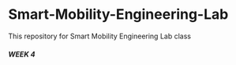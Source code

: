 # Smart-Mobility-Engineering-Lab
This repository for Smart Mobility Engineering Lab class 

##### WEEK 4 ########

